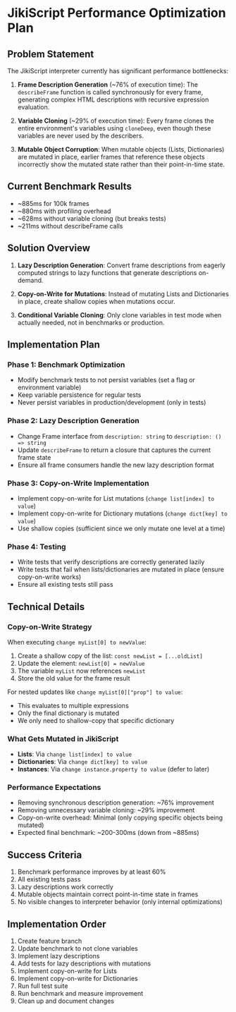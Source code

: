 # JikiScript Performance Optimization Plan

## Problem Statement

The JikiScript interpreter currently has significant performance bottlenecks:

1. **Frame Description Generation** (~76% of execution time): The `describeFrame` function is called synchronously for every frame, generating complex HTML descriptions with recursive expression evaluation.

2. **Variable Cloning** (~29% of execution time): Every frame clones the entire environment's variables using `cloneDeep`, even though these variables are never used by the describers.

3. **Mutable Object Corruption**: When mutable objects (Lists, Dictionaries) are mutated in place, earlier frames that reference these objects incorrectly show the mutated state rather than their point-in-time state.

## Current Benchmark Results

- ~885ms for 100k frames
- ~880ms with profiling overhead
- ~628ms without variable cloning (but breaks tests)
- ~211ms without describeFrame calls

## Solution Overview

1. **Lazy Description Generation**: Convert frame descriptions from eagerly computed strings to lazy functions that generate descriptions on-demand.

2. **Copy-on-Write for Mutations**: Instead of mutating Lists and Dictionaries in place, create shallow copies when mutations occur.

3. **Conditional Variable Cloning**: Only clone variables in test mode when actually needed, not in benchmarks or production.

## Implementation Plan

### Phase 1: Benchmark Optimization

- Modify benchmark tests to not persist variables (set a flag or environment variable)
- Keep variable persistence for regular tests
- Never persist variables in production/development (only in tests)

### Phase 2: Lazy Description Generation

- Change Frame interface from `description: string` to `description: () => string`
- Update `describeFrame` to return a closure that captures the current frame state
- Ensure all frame consumers handle the new lazy description format

### Phase 3: Copy-on-Write Implementation

- Implement copy-on-write for List mutations (`change list[index] to value`)
- Implement copy-on-write for Dictionary mutations (`change dict[key] to value`)
- Use shallow copies (sufficient since we only mutate one level at a time)

### Phase 4: Testing

- Write tests that verify descriptions are correctly generated lazily
- Write tests that fail when lists/dictionaries are mutated in place (ensure copy-on-write works)
- Ensure all existing tests still pass

## Technical Details

### Copy-on-Write Strategy

When executing `change myList[0] to newValue`:

1. Create a shallow copy of the list: `const newList = [...oldList]`
2. Update the element: `newList[0] = newValue`
3. The variable `myList` now references `newList`
4. Store the old value for the frame result

For nested updates like `change myList[0]["prop"] to value`:

- This evaluates to multiple expressions
- Only the final dictionary is mutated
- We only need to shallow-copy that specific dictionary

### What Gets Mutated in JikiScript

- **Lists**: Via `change list[index] to value`
- **Dictionaries**: Via `change dict[key] to value`
- **Instances**: Via `change instance.property to value` (defer to later)

### Performance Expectations

- Removing synchronous description generation: ~76% improvement
- Removing unnecessary variable cloning: ~29% improvement
- Copy-on-write overhead: Minimal (only copying specific objects being mutated)
- Expected final benchmark: ~200-300ms (down from ~885ms)

## Success Criteria

1. Benchmark performance improves by at least 60%
2. All existing tests pass
3. Lazy descriptions work correctly
4. Mutable objects maintain correct point-in-time state in frames
5. No visible changes to interpreter behavior (only internal optimizations)

## Implementation Order

1. Create feature branch
2. Update benchmark to not clone variables
3. Implement lazy descriptions
4. Add tests for lazy descriptions with mutations
5. Implement copy-on-write for Lists
6. Implement copy-on-write for Dictionaries
7. Run full test suite
8. Run benchmark and measure improvement
9. Clean up and document changes
